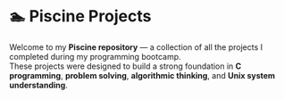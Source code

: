 # 🏊 Piscine Projects

Welcome to my **Piscine repository** — a collection of all the projects I completed during my programming bootcamp.  
These projects were designed to build a strong foundation in **C programming**, **problem solving**, **algorithmic thinking**, and **Unix system understanding**.
